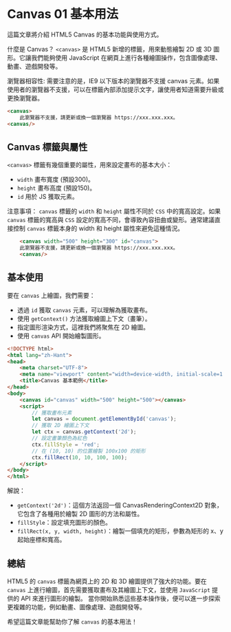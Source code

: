 # Canvas 01 基本用法
這篇文章將介紹 HTML5 Canvas 的基本功能與使用方式。

什麼是 Canvas？
```<canvas>``` 是 HTML5 新增的標籤，用來動態繪製 2D 或 3D 圖形。它讓我們能夠使用 JavaScript 在網頁上進行各種繪圖操作，包含圖像處理、動畫、遊戲開發等。

瀏覽器相容性: 
需要注意的是，IE9 以下版本的瀏覽器不支援 canvas 元素。如果使用者的瀏覽器不支援，可以在標籤內部添加提示文字，讓使用者知道需要升級或更換瀏覽器。

```html
<canvas>
    此瀏覽器不支援，請更新或換一個瀏覽器 https://xxx.xxx.xxx。
<canvas/>
```

## Canvas 標籤與屬性
```<canvas>``` 標籤有幾個重要的屬性，用來設定畫布的基本大小：
- ```width``` 畫布寬度 (預設300)。
- ```height``` 畫布高度 (預設150)。
- ```id``` 用於 JS 獲取元素。

注意事項：
```canvas``` 標籤的 ```width``` 和 ```height``` 屬性不同於 ```CSS``` 中的寬高設定。如果 ```canvas``` 標籤的寬高與 ```CSS``` 設定的寬高不同，會導致內容扭曲或變形。通常建議直接控制 ```canvas``` 標籤本身的 width 和 height 屬性來避免這種情況。

```html
    <canvas width="500" height="300" id="canvas">
    此瀏覽器不支援，請更新或換一個瀏覽器 https://xxx.xxx.xxx。
    <canvas/>
```

## 基本使用
要在 ```canvas``` 上繪圖，我們需要：
- 透過 ```id``` 獲取 ```canvas``` 元素，可以理解為獲取畫布。
- 使用 ```getContext()``` 方法獲取繪圖上下文（畫筆）。
- 指定圖形渲染方式，這裡我們將聚焦在 2D 繪圖。
- 使用 ```canvas``` API 開始繪製圖形。

```html
<!DOCTYPE html>
<html lang="zh-Hant">
<head>
    <meta charset="UTF-8">
    <meta name="viewport" content="width=device-width, initial-scale=1.0">
    <title>Canvas 基本範例</title>
</head>
<body>
    <canvas id="canvas" width="500" height="500"></canvas>
    <script>
        // 獲取畫布元素
        let canvas = document.getElementById('canvas');
        // 獲取 2D 繪圖上下文
        let ctx = canvas.getContext('2d');
        // 設定畫筆顏色為紅色
        ctx.fillStyle = 'red';
        // 在 (10, 10) 的位置繪製 100x100 的矩形
        ctx.fillRect(10, 10, 100, 100);
    </script>
</body>
</html>

```

解說：
- ```getContext('2d')```：這個方法返回一個 CanvasRenderingContext2D 對象，它包含了各種用於繪製 2D 圖形的方法和屬性。
- ```fillStyle```：設定填充圖形的顏色。
- ```fillRect(x, y, width, height)```：繪製一個填充的矩形，參數為矩形的 x、y 起始座標和寬高。

## 總結

HTML5 的 ```canvas``` 標籤為網頁上的 2D 和 3D 繪圖提供了強大的功能。要在 ```canvas``` 上進行繪圖，首先需要獲取畫布及其繪圖上下文，並使用 ```JavaScript``` 提供的 API 來進行圖形的繪製。
當你開始熟悉這些基本操作後，便可以進一步探索更複雜的功能，例如動畫、圖像處理、遊戲開發等。

希望這篇文章能幫助你了解 ```canvas``` 的基本用法！
